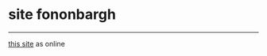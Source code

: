 # site fononbargh
 ___
 
 [this site](https://poriansh.github.io/Site-template-fononbargh/) as online
